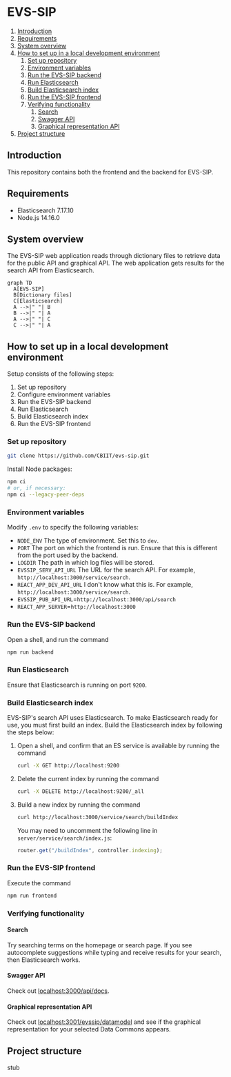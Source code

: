 # EVS-SIP

1. [Introduction](#introduction)
2. [Requirements](#requirements)
3. [System overview](#system-overview)
4. [How to set up in a local development environment](#how-to-set-up-in-a-local-development-environment)
   1. [Set up repository](#set-up-repository)
   2. [Environment variables](#environment-variables)
   3. [Run the EVS-SIP backend](#run-the-evs-sip-backend)
   4. [Run Elasticsearch](#run-elasticsearch)
   5. [Build Elasticsearch index](#build-elasticsearch-index)
   6. [Run the EVS-SIP frontend](#run-the-evs-sip-frontend)
   7. [Verifying functionality](#verifying-functionality)
      1. [Search](#search)
      2. [Swagger API](#swagger-api)
      3. [Graphical representation API](#graphical-representation-api)
5. [Project structure](#project-structure)

## Introduction

This repository contains both the frontend and the backend for EVS-SIP.

## Requirements

- Elasticsearch 7.17.10
- Node.js 14.16.0

## System overview

The EVS-SIP web application reads through dictionary files to retrieve data for the public API and graphical API. The web application gets results for the search API from Elasticsearch.

```mermaid
graph TD
  A[EVS-SIP]
  B[Dictionary files]
  C[Elasticsearch]
  A -->|" "| B
  B -->|" "| A
  A -->|" "| C
  C -->|" "| A
```

## How to set up in a local development environment

Setup consists of the following steps:

1. Set up repository
2. Configure environment variables
3. Run the EVS-SIP backend
4. Run Elasticsearch
5. Build Elasticsearch index
6. Run the EVS-SIP frontend

### Set up repository

```bash
git clone https://github.com/CBIIT/evs-sip.git
```

Install Node packages:

```bash
npm ci
# or, if necessary:
npm ci --legacy-peer-deps
```

### Environment variables

Modify `.env` to specify the following variables:

- `NODE_ENV` The type of environment. Set this to `dev`.
- `PORT` The port on which the frontend is run. Ensure that this is different from the port used by the backend.
- `LOGDIR` The path in which log files will be stored.
- `EVSSIP_SERV_API_URL` The URL for the search API. For example, `http://localhost:3000/service/search`.
- `REACT_APP_DEV_API_URL` I don't know what this is. For example, `http://localhost:3000/service/search`.
- `EVSSIP_PUB_API_URL`=`http://localhost:3000/api/search`
- `REACT_APP_SERVER`=`http://localhost:3000`

### Run the EVS-SIP backend

Open a shell, and run the command

```bash
npm run backend
```

### Run Elasticsearch

Ensure that Elasticsearch is running on port `9200`.

### Build Elasticsearch index

EVS-SIP's search API uses Elasticsearch. To make Elasticsearch ready for use, you must first build an index. Build the Elasticsearch index by following the steps below:

1. Open a shell, and confirm that an ES service is available by running the command

    ```bash
    curl -X GET http://localhost:9200
    ```

2. Delete the current index by running the command

    ```bash
    curl -X DELETE http://localhost:9200/_all
    ```

3. Build a new index by running the command

    ```bash
    curl http://localhost:3000/service/search/buildIndex
    ```

    You may need to uncomment the following line in `server/service/search/index.js`:

    ```JavaScript
    router.get("/buildIndex", controller.indexing);
    ```

### Run the EVS-SIP frontend

Execute the command

```bash
npm run frontend
```

### Verifying functionality

#### Search

Try searching terms on the homepage or search page. If you see autocomplete suggestions while typing and receive results for your search, then Elasticsearch works.

#### Swagger API

Check out <localhost:3000/api/docs>.

#### Graphical representation API

Check out <localhost:3001/evssip/datamodel> and see if the graphical representation for your selected Data Commons appears.

## Project structure

stub
